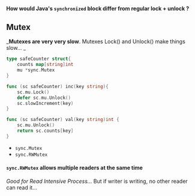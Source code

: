 

#### How would Java's `synchronized` block differ from regular lock + unlock ?


## Mutex
_**Mutexes are very very slow**. Mutexes Lock() and Unlock() make things slow... _
```go
type safeCounter struct{
	counts map[string]int
	mu *sync.Mutex
}

func (sc safeCounter) inc(key string){
	sc.mu.Lock()
	defer sc.mu.Unlock()
	sc.slowIncrement(key)
}

func (sc safeCounter) val(key string)int {
	sc.mu.Unlock()
	return sc.counts[key]
}
```
- `sync.Mutex`
- `sync.RWMutex`

#### `sync.RWMutex` allows multiple readers at the same time
_Good for Read Intensive Process..._
But if writer is writing, no other reader can read it...